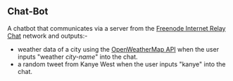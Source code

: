 ## Chat-Bot

A chatbot that communicates via a server from the [Freenode Internet Relay Chat](https://webchat.freenode.net/) network and outputs:-
- weather data of a city using the [OpenWeatherMap API](https://openweathermap.org/api) when the user inputs "weather *city-name*" into the chat.
- a random tweet from Kanye West when the user inputs "kanye" into the chat.


